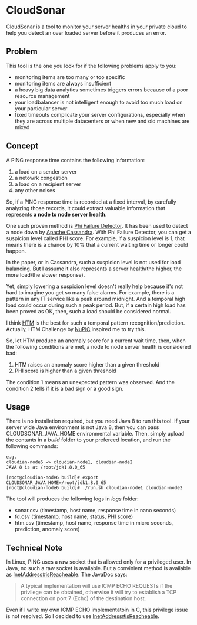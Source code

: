 # CloudSonar

CloudSonar is a tool to monitor your server healths in your private cloud to help you detect an over loaded server before it produces an error.

## Problem

This tool is the one you look for if the following problems apply to you:

* monitoring items are too many or too specific
* monitoring items are always insufficient
* a heavy big data analytics sometimes triggers errors because of a poor resource management
* your loadbalancer is not intelligent enough to avoid too much load on your particular server
* fixed timeouts complicate your server configurations, especially when they are across multiple datacenters or when new and old machines are mixed

## Concept

A PING response time contains the following information:

1. a load on a sender server
2. a netowrk congestion
3. a load on a recipient server
4. any other noises

So, if a PING response time is recorded at a fixed interval, by carefully analyzing those records, it could extract valuable information that represents **a node to node server health**.

One such proven method is [Phi Failure Detector](http://www.jaist.ac.jp/~defago/files/pdf/IS_RR_2004_010.pdf). It has been used to detect a node down by [Apache Cassandra](https://github.com/apache/cassandra).
With Phi Failure Detector, you can get a suspicion level called PHI score. For example, if a suspicion level is 1, that means there is a chance by 10% that a current waiting time or longer could happen.

In the paper, or in Cassandra, such a suspicion level is not used for load balancing. But I assume it also represents a server health(the higher, the more load/the slower response).

Yet, simply lowering a suspicion level doesn't really help because it's not hard to imagine you get so many false alarms. For example, there is a pattern in any IT service like a peak around midnight.
And a temporal high load could occur during such a peak period. But, if a certain high load has been proved as OK, then, such a load should be considered normal.

I think [HTM](https://en.wikipedia.org/wiki/Hierarchical_temporal_memory) is the best for such a temporal pattern recognition/prediction. Actually, HTM Challenge by [NuPIC](http://numenta.org) inspired me to try this.

So, let HTM produce an anomaly score for a current wait time, then, when the following conditions are met, a node to node server health is considered bad:

1. HTM raises an anomaly score higher than a given threshold
2. PHI score is higher than a given threshold

The condition 1 means an unexpected pattern was observed. And the condition 2 tells if it is a bad sign or a good sign.

## Usage

There is no installation required, but you need Java 8 to run this tool. If your server wide Java environment is not Java 8, then you can pass CLOUDSONAR_JAVA_HOME environmental variable.
Then, simply upload the contants in a *build* folder to your prefereed location, and run the following commands:

```
e.g. 
cloudian-node6 => cloudian-node1, cloudian-node2
JAVA 8 is at /root/jdk1.8.0_65

[root@cloudian-node6 build]# export CLOUDSONAR_JAVA_HOME=/root/jdk1.8.0_65
[root@cloudian-node6 build]# ./run.sh cloudian-node1 cloudian-node2
```

The tool will produces the following logs in *logs* folder:

* sonar.csv (timestamp, host name, response time in nano seconds)
* fd.csv    (timestamp, host name, status, PHI score)
* htm.csv   (timestamp, host name, response time in micro seconds, prediction, anomaly score)

## Technical Note

In Linux, PING uses a raw socket that is allowed only for a privileged user. In Java, no such a raw socket is available. But a convinient method is available as [InetAddress#isReacheable](https://docs.oracle.com/javase/8/docs/api/java/net/InetAddress.html#isReachable-int-). The JavaDoc says:

> A typical implementation will use ICMP ECHO REQUESTs if the privilege can be obtained, otherwise it will try to establish a TCP connection on port 7 (Echo) of the destination host.

Even if I write my own ICMP ECHO implementatoin in C, this privilege issue is not resolved. So I decided to use [InetAddress#isReacheable](https://docs.oracle.com/javase/8/docs/api/java/net/InetAddress.html#isReachable-int-).
